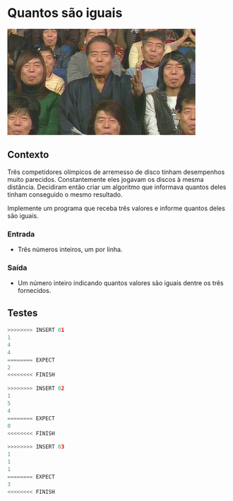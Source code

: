 # Quantos são iguais

![_](cover.jpg)

## Contexto

Três competidores olímpicos de arremesso de disco tinham desempenhos muito parecidos. Constantemente eles jogavam os discos à mesma distância. Decidiram então criar um algoritmo que informava quantos deles tinham conseguido o mesmo resultado.

Implemente um programa que receba três valores e informe quantos deles são iguais.

### Entrada

- Três números inteiros, um por linha.

### Saída

- Um número inteiro indicando quantos valores são iguais dentre os três fornecidos.

## Testes

``` py
>>>>>>>> INSERT 01
1
4
4
======== EXPECT
2
<<<<<<<< FINISH
```

```py
>>>>>>>> INSERT 02
1
5
4
======== EXPECT
0
<<<<<<<< FINISH
```

```py
>>>>>>>> INSERT 03
1
1
1
======== EXPECT
3
<<<<<<<< FINISH
```
